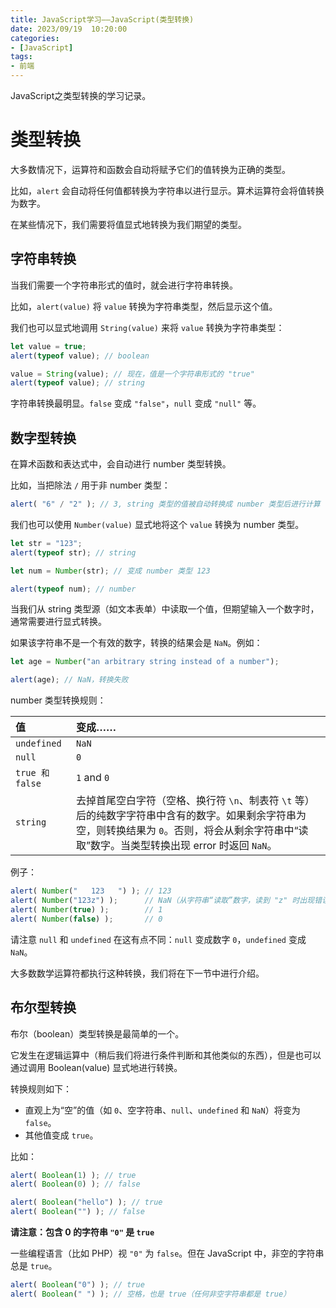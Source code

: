 ```yaml
---
title: JavaScript学习——JavaScript(类型转换)
date: 2023/09/19  10:20:00
categories:
- [JavaScript]
tags:
- 前端
---
```


JavaScript之类型转换的学习记录。

<!-- more -->

# 类型转换

大多数情况下，运算符和函数会自动将赋予它们的值转换为正确的类型。

比如，`alert` 会自动将任何值都转换为字符串以进行显示。算术运算符会将值转换为数字。

在某些情况下，我们需要将值显式地转换为我们期望的类型。

## 字符串转换

当我们需要一个字符串形式的值时，就会进行字符串转换。

比如，`alert(value)` 将 `value` 转换为字符串类型，然后显示这个值。

我们也可以显式地调用 `String(value)` 来将 `value` 转换为字符串类型：

```javascript
let value = true;
alert(typeof value); // boolean

value = String(value); // 现在，值是一个字符串形式的 "true"
alert(typeof value); // string
```

字符串转换最明显。`false` 变成 `"false"`，`null` 变成 `"null"` 等。

## 数字型转换

在算术函数和表达式中，会自动进行 number 类型转换。

比如，当把除法 `/` 用于非 number 类型：

```javascript
alert( "6" / "2" ); // 3, string 类型的值被自动转换成 number 类型后进行计算
```

我们也可以使用 `Number(value)` 显式地将这个 `value` 转换为 number 类型。

```javascript
let str = "123";
alert(typeof str); // string

let num = Number(str); // 变成 number 类型 123

alert(typeof num); // number
```

当我们从 string 类型源（如文本表单）中读取一个值，但期望输入一个数字时，通常需要进行显式转换。

如果该字符串不是一个有效的数字，转换的结果会是 `NaN`。例如：

```javascript
let age = Number("an arbitrary string instead of a number");

alert(age); // NaN，转换失败
```

number 类型转换规则：

| 值              | 变成……                                                       |
| :-------------- | :----------------------------------------------------------- |
| `undefined`     | `NaN`                                                        |
| `null`          | `0`                                                          |
| `true 和 false` | `1` and `0`                                                  |
| `string`        | 去掉首尾空白字符（空格、换行符 `\n`、制表符 `\t` 等）后的纯数字字符串中含有的数字。如果剩余字符串为空，则转换结果为 `0`。否则，将会从剩余字符串中“读取”数字。当类型转换出现 error 时返回 `NaN`。 |

例子：

```javascript
alert( Number("   123   ") ); // 123
alert( Number("123z") );      // NaN（从字符串“读取”数字，读到 "z" 时出现错误）
alert( Number(true) );        // 1
alert( Number(false) );       // 0
```

请注意 `null` 和 `undefined` 在这有点不同：`null` 变成数字 `0`，`undefined` 变成 `NaN`。

大多数数学运算符都执行这种转换，我们将在下一节中进行介绍。

## 布尔型转换

布尔（boolean）类型转换是最简单的一个。

它发生在逻辑运算中（稍后我们将进行条件判断和其他类似的东西），但是也可以通过调用 Boolean(value) 显式地进行转换。

转换规则如下：

- 直观上为“空”的值（如 `0`、空字符串、`null`、`undefined` 和 `NaN`）将变为 `false`。
- 其他值变成 `true`。

比如：

```javascript
alert( Boolean(1) ); // true
alert( Boolean(0) ); // false

alert( Boolean("hello") ); // true
alert( Boolean("") ); // false
```

**请注意：包含 0 的字符串 `"0"` 是 `true`**

一些编程语言（比如 PHP）视 `"0"` 为 `false`。但在 JavaScript 中，非空的字符串总是 `true`。

```javascript
alert( Boolean("0") ); // true
alert( Boolean(" ") ); // 空格，也是 true（任何非空字符串都是 true）
```